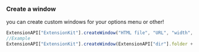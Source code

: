 
### Create a window
you can create custom windows for your options menu or other!
```js
ExtensionAPI["ExtensionKit"].createWindow("HTML file", "URL", "width", "height", "frame", "autoHideMenuBar", "resize", "nodeIntegration", "skipTaskbar", "iconFile", "alwaysOnTop", "BackgroundColor", "transparent", "Pos");
//Example
ExtensionAPI["ExtensionKit"].createWindow(ExtensionAPI["dir"].folder + "/pages/index.html", null, 640, 480, true, true, false, true, false, ExtensionAPI["dir"].folder + "/icon.png");
```